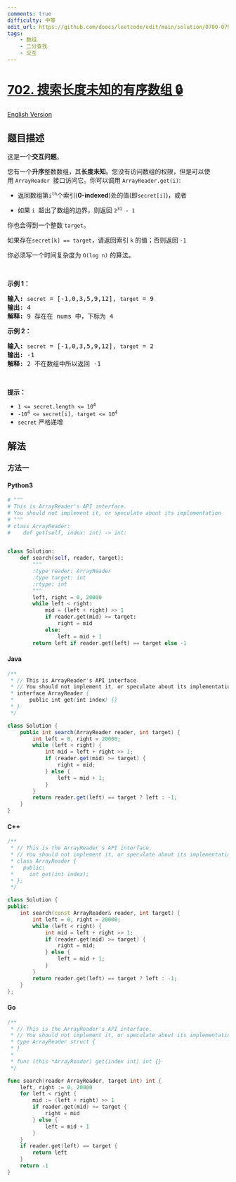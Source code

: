 ```yaml
---
comments: true
difficulty: 中等
edit_url: https://github.com/doocs/leetcode/edit/main/solution/0700-0799/0702.Search%20in%20a%20Sorted%20Array%20of%20Unknown%20Size/README.md
tags:
    - 数组
    - 二分查找
    - 交互
---
```


<!-- problem:start -->

# [702. 搜索长度未知的有序数组 🔒](https://leetcode.cn/problems/search-in-a-sorted-array-of-unknown-size)

[English Version](/solution/0700-0799/0702.Search%20in%20a%20Sorted%20Array%20of%20Unknown%20Size/README_EN.md)

## 题目描述

<!-- description:start -->

<p>这是一个<strong>交互问题</strong>。</p>

<p>您有一个<strong>升序</strong>整数数组，其<strong>长度未知</strong>。您没有访问数组的权限，但是可以使用&nbsp;<code>ArrayReader&nbsp;</code>接口访问它。你可以调用&nbsp;<code>ArrayReader.get(i)</code>:</p>

<ul>
	<li>
	<p>返回数组第<code>i<sup>th</sup></code>个索引(<strong>0-indexed</strong>)处的值(即<code>secret[i]</code>)，或者</p>
	</li>
	<li>
	<p>如果&nbsp;<code>i</code>&nbsp; 超出了数组的边界，则返回&nbsp;<code>2<sup>31</sup>&nbsp;- 1</code></p>
	</li>
</ul>

<p>你也会得到一个整数 <code>target</code>。</p>

<p>如果存在<code>secret[k] == target</code>，请返回索引&nbsp;<code>k</code>&nbsp;的值；否则返回&nbsp;<code>-1</code></p>

<p>你必须写一个时间复杂度为&nbsp;<code>O(log n)</code>&nbsp;的算法。</p>

<p>&nbsp;</p>

<p><strong>示例 1：</strong></p>

<pre>
<strong>输入:</strong> <code>secret</code> = [-1,0,3,5,9,12], <code>target</code> = 9
<strong>输出:</strong> 4
<strong>解释:</strong> 9 存在在 nums 中，下标为 4
</pre>

<p><strong>示例 2：</strong></p>

<pre>
<strong>输入:</strong> <code>secret</code> = [-1,0,3,5,9,12], <code>target</code> = 2
<strong>输出:</strong> -1
<strong>解释:</strong> 2 不在数组中所以返回 -1</pre>

<p>&nbsp;</p>

<p><strong>提示：</strong></p>

<ul>
	<li><code>1 &lt;= secret.length &lt;= 10<sup>4</sup></code></li>
	<li><code>-10<sup>4</sup>&nbsp;&lt;= secret[i], target &lt;= 10<sup>4</sup></code></li>
	<li><code>secret</code>&nbsp;严格递增</li>
</ul>

<!-- description:end -->

## 解法

<!-- solution:start -->

### 方法一

<!-- tabs:start -->

#### Python3

```python
# """
# This is ArrayReader's API interface.
# You should not implement it, or speculate about its implementation
# """
# class ArrayReader:
#    def get(self, index: int) -> int:


class Solution:
    def search(self, reader, target):
        """
        :type reader: ArrayReader
        :type target: int
        :rtype: int
        """
        left, right = 0, 20000
        while left < right:
            mid = (left + right) >> 1
            if reader.get(mid) >= target:
                right = mid
            else:
                left = mid + 1
        return left if reader.get(left) == target else -1
```

#### Java

```java
/**
 * // This is ArrayReader's API interface.
 * // You should not implement it, or speculate about its implementation
 * interface ArrayReader {
 *     public int get(int index) {}
 * }
 */

class Solution {
    public int search(ArrayReader reader, int target) {
        int left = 0, right = 20000;
        while (left < right) {
            int mid = left + right >> 1;
            if (reader.get(mid) >= target) {
                right = mid;
            } else {
                left = mid + 1;
            }
        }
        return reader.get(left) == target ? left : -1;
    }
}
```

#### C++

```cpp
/**
 * // This is the ArrayReader's API interface.
 * // You should not implement it, or speculate about its implementation
 * class ArrayReader {
 *   public:
 *     int get(int index);
 * };
 */

class Solution {
public:
    int search(const ArrayReader& reader, int target) {
        int left = 0, right = 20000;
        while (left < right) {
            int mid = left + right >> 1;
            if (reader.get(mid) >= target) {
                right = mid;
            } else {
                left = mid + 1;
            }
        }
        return reader.get(left) == target ? left : -1;
    }
};
```

#### Go

```go
/**
 * // This is the ArrayReader's API interface.
 * // You should not implement it, or speculate about its implementation
 * type ArrayReader struct {
 * }
 *
 * func (this *ArrayReader) get(index int) int {}
 */

func search(reader ArrayReader, target int) int {
	left, right := 0, 20000
	for left < right {
		mid := (left + right) >> 1
		if reader.get(mid) >= target {
			right = mid
		} else {
			left = mid + 1
		}
	}
	if reader.get(left) == target {
		return left
	}
	return -1
}
```

<!-- tabs:end -->

<!-- solution:end -->

<!-- problem:end -->
